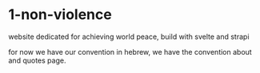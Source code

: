 # 1-non-violence
website dedicated for achieving world peace, build with svelte and strapi

for now we have our convention in hebrew, we have the convention about and quotes page.
